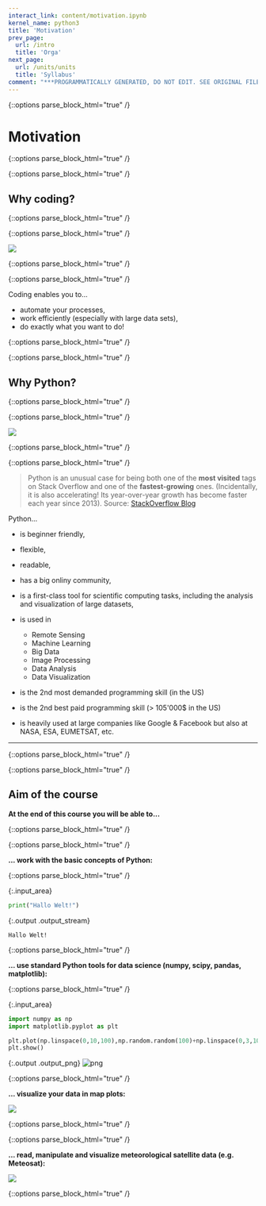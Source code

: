 ```yaml
---
interact_link: content/motivation.ipynb
kernel_name: python3
title: 'Motivation'
prev_page:
  url: /intro
  title: 'Orga'
next_page:
  url: /units/units
  title: 'Syllabus'
comment: "***PROGRAMMATICALLY GENERATED, DO NOT EDIT. SEE ORIGINAL FILES IN /content***"
---
```



{::options parse_block_html="true" /}

    
# Motivation


{::options parse_block_html="true" /}



{::options parse_block_html="true" /}

    
## Why coding?


{::options parse_block_html="true" /}



{::options parse_block_html="true" /}

    
![](images/motivation/coding_superpower.jpg)


{::options parse_block_html="true" /}



{::options parse_block_html="true" /}

    
Coding enables you to...
- automate your processes,
- work efficiently (especially with large data sets),
- do exactly what you want to do!


{::options parse_block_html="true" /}



{::options parse_block_html="true" /}

    
## Why Python?


{::options parse_block_html="true" /}



{::options parse_block_html="true" /}

    
![](images/motivation/python_r_development.png)


{::options parse_block_html="true" /}



{::options parse_block_html="true" /}

    
> Python is an unusual case for being both one of the **most visited** tags on Stack Overflow and one of the **fastest-growing** ones. (Incidentally, it is also accelerating! Its year-over-year growth has become faster each year since 2013). Source: [StackOverflow Blog](https://stackoverflow.blog/2017/09/06/incredible-growth-python/)

Python...
- is beginner friendly,
- flexible,
- readable,
- has a big onliny community,
- is a first-class tool for scientific computing tasks, including the analysis and visualization of large datasets,
- is used in
    - Remote Sensing
    - Machine Learning
    - Big Data
    - Image Processing
    - Data Analysis
    - Data Visualization


- is the 2nd most demanded programming skill (in the US)
- is the 2nd best paid programming skill (> 105'000$ in the US)
- is heavily used at large companies like Google & Facebook but also at NASA, ESA, EUMETSAT, etc.

----------


{::options parse_block_html="true" /}



{::options parse_block_html="true" /}

    
## Aim of the course

**At the end of this course you will be able to...**


{::options parse_block_html="true" /}



{::options parse_block_html="true" /}

    
**... work with the basic concepts of Python:**


{::options parse_block_html="true" /}




{:.input_area}
```python
print("Hallo Welt!")
```


{:.output .output_stream}
```
Hallo Welt!

```


{::options parse_block_html="true" /}

    
**... use standard Python tools for data science (numpy, scipy, pandas, matplotlib):**


{::options parse_block_html="true" /}




{:.input_area}
```python
import numpy as np
import matplotlib.pyplot as plt

plt.plot(np.linspace(0,10,100),np.random.random(100)+np.linspace(0,3,100))
plt.show()
```



{:.output .output_png}
![png](/home/ro/dev/python_course/sommersemester_2019/_build/motivation_11_0.png)




{::options parse_block_html="true" /}

    
**... visualize your data in map plots:**

![](images/motivation/basemap_example.png)


{::options parse_block_html="true" /}



{::options parse_block_html="true" /}

    
**... read, manipulate and visualize meteorological satellite data (e.g. Meteosat):**

![](images/motivation/msg_example.png)


{::options parse_block_html="true" /}

